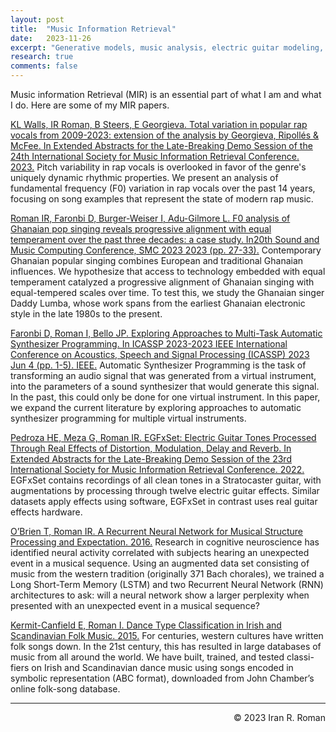 ```yaml
---
layout: post
title:  "Music Information Retrieval"
date:   2023-11-26
excerpt: "Generative models, music analysis, electric guitar modeling, etcetera. "
research: true
comments: false
---
```


Music information Retrieval (MIR) is an essential part of what 
I am and what I do. Here are some of my MIR papers.

[KL Walls, IR Roman, B Steers, E Georgieva. Total variation in popular rap vocals from 2009-2023: extension of the analysis by Georgieva, Ripollés & McFee. In Extended Abstracts for the Late-Breaking Demo Session of the 24th International Society for Music Information Retrieval Conference. 2023.](https://ccrma.stanford.edu/~iran/papers/Walls_et_al_ISMIR_2023.pdf)
Pitch variability in rap vocals is overlooked in favor of the genre's 
uniquely dynamic rhythmic properties. We present an analysis of fundamental 
frequency (F0) variation in rap vocals over the past 14 years, focusing on 
song examples that represent the state of modern rap music. 

[Roman IR, Faronbi D, Burger-Weiser I, Adu-Gilmore L. F0 analysis of Ghanaian pop singing reveals progressive alignment with equal temperament over the past three decades: a case study. In20th Sound and Music Computing Conference, SMC 2023 2023 (pp. 27-33).](https://ccrma.stanford.edu/~iran/papers/Roman_et_al_SMC_2023.pdf)
Contemporary Ghanaian popular singing combines European and traditional Ghanaian influences. We hypothesize that access to technology embedded with equal temperament catalyzed a progressive alignment of Ghanaian singing with equal-tempered scales over time. To test this, we study the Ghanaian singer Daddy Lumba, whose work spans from the earliest Ghanaian electronic style in the late 1980s to the present. 

[Faronbi D, Roman I, Bello JP. Exploring Approaches to Multi-Task Automatic Synthesizer Programming. In ICASSP 2023-2023 IEEE International Conference on Acoustics, Speech and Signal Processing (ICASSP) 2023 Jun 4 (pp. 1-5). IEEE.](https://ccrma.stanford.edu/~iran/papers/Faronbi_et_al_ICASSP_2023.pdf)
Automatic Synthesizer Programming is the task of transforming an audio signal that was generated from a virtual instrument, into the parameters of a sound synthesizer that would generate this signal. In the past, this could only be done for one virtual instrument. In this paper, we expand the current literature by exploring approaches to automatic synthesizer programming for multiple virtual instruments.

[Pedroza HE, Meza G, Roman IR. EGFxSet: Electric Guitar Tones Processed Through Real Effects of Distortion, Modulation, Delay and Reverb. In Extended Abstracts for the Late-Breaking Demo Session of the 23rd International Society for Music Information Retrieval Conference. 2022.](https://ccrma.stanford.edu/~iran/papers/Pedroza_et_al_ISMIR_2022.pdf)
EGFxSet contains recordings of all clean tones in a Stratocaster guitar, with augmentations by processing through twelve electric guitar effects. Similar datasets apply effects using software, EGFxSet in contrast uses real guitar effects hardware.

[O’Brien T, Roman IR. A Recurrent Neural Network for Musical Structure Processing and Expectation. 2016.](https://ccrma.stanford.edu/~iran/papers/Obrien_and_Roman_CS224D_2016.pdf)
Research in cognitive neuroscience has identified neural activity correlated with subjects hearing an unexpected event in a musical sequence. Using an augmented data set consisting of music from the western tradition (originally 371 Bach chorales), we trained a Long Short-Term Memory (LSTM) and two Recurrent Neural Network (RNN) architectures to ask: will a neural network show a larger perplexity when presented with an unexpected event in a musical sequence?

[Kermit-Canfield E, Roman I. Dance Type Classification in Irish and Scandinavian Folk Music. 2015.](https://ccrma.stanford.edu/~iran/papers/KermitCanfield_and_Roman_CS229_2015.pdf)
For centuries, western cultures have written folk songs down. In the 21st century, this has resulted in large databases of music from all around the world. We have built, trained, and tested classi- fiers on Irish and Scandinavian dance music using songs encoded in symbolic representation (ABC format), downloaded from John Chamber’s online folk-song database.

---
<p align="right">
&copy; 2023 Iran R. Roman
</p>
